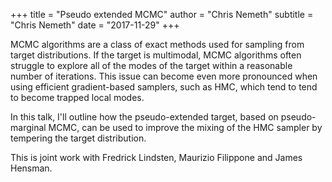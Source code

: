 +++
title = "Pseudo extended MCMC"
author = "Chris Nemeth"
subtitle = "Chris Nemeth"
date = "2017-11-29"
+++

MCMC algorithms are a class of exact methods used for sampling from target distributions. If the target is multimodal, MCMC algorithms often struggle to explore all of the modes of the target within a reasonable number of iterations. This issue can become even more pronounced when using efficient gradient-based samplers, such as HMC, which tend to tend to become trapped local modes.

In this talk, I'll outline how the pseudo-extended target, based on pseudo-marginal MCMC, can be used to improve the mixing of the HMC sampler by tempering the target distribution.

This is joint work with Fredrick Lindsten, Maurizio Filippone and James Hensman. 
